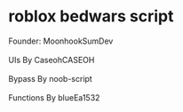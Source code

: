 # roblox bedwars script
Founder: MoonhookSumDev<br><br>
UIs By CaseohCASEOH<br><br>
Bypass By noob-script<br><br>
Functions By blueEa1532
